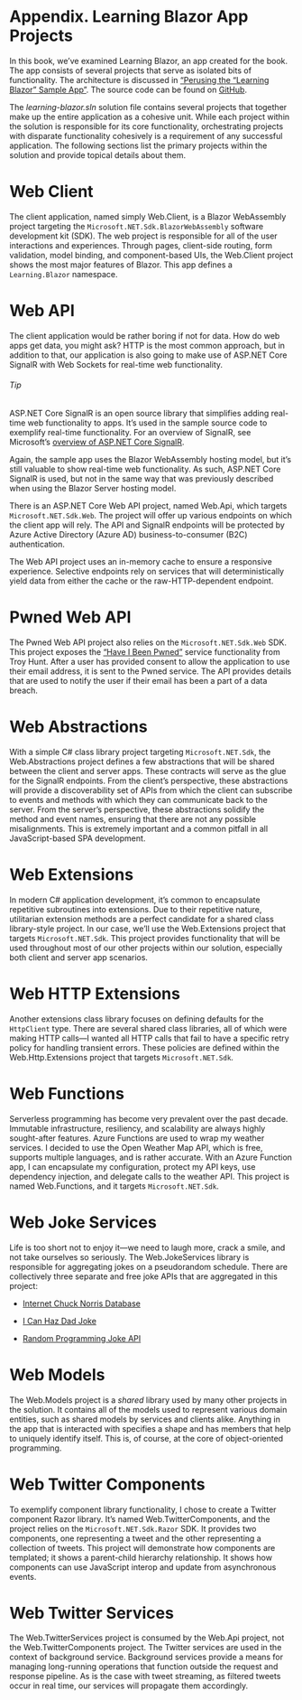 # Appendix. Learning Blazor App Projects

In this book, we’ve examined Learning Blazor, an app created for the book. The app consists of several projects that serve as isolated bits of functionality. The architecture is discussed in [“Perusing the “Learning Blazor” Sample App”](ch01.html#perusing-the-app). The source code can be found on [GitHub](https://oreil.ly/learning-blazor-code).

The *learning-blazor.sln* solution file contains several projects that together make up the entire application as a cohesive unit. While each project within the solution is responsible for its core functionality, orchestrating projects with disparate functionality cohesively is a requirement of any successful application. The following sections list the primary projects within the solution and provide topical details about them.

# Web Client

The client application, named simply Web.Client, is a Blazor WebAssembly project targeting the `Microsoft.NET.Sdk.BlazorWebAssembly` software development kit (SDK). The web project is responsible for all of the user interactions and experiences. Through pages, client-side routing, form validation, model binding, and component-based UIs, the Web.Client project shows the most major features of Blazor. This app defines a `Learning.Blazor` namespace.

# Web API

The client application would be rather boring if not for data. How do web apps get data, you might ask? HTTP is the most common approach, but in addition to that, our application is also going to make use of ASP.NET Core SignalR with Web Sockets for real-time web functionality.

###### Tip

ASP.NET Core SignalR is an open source library that simplifies adding real-time web functionality to apps. It’s used in the sample source code to exemplify real-time functionality. For an overview of SignalR, see Microsoft’s [overview of ASP.NET Core SignalR](https://oreil.ly/TrV3W).

Again, the sample app uses the Blazor WebAssembly hosting model, but it’s still valuable to show real-time web functionality. As such, ASP.NET Core SignalR is used, but not in the same way that was previously described when using the Blazor Server hosting model.

There is an ASP.NET Core Web API project, named Web.Api, which targets `Microsoft.NET.Sdk.Web`. The project will offer up various endpoints on which the client app will rely. The API and SignalR endpoints will be protected by Azure Active Directory (Azure AD) business-to-consumer (B2C) authentication.

The Web API project uses an in-memory cache to ensure a responsive experience. Selective endpoints rely on services that will deterministically yield data from either the cache or the raw-HTTP-dependent endpoint.

# Pwned Web API

The Pwned Web API project also relies on the `Microsoft.NET.Sdk.Web` SDK. This project exposes the [“Have I Been Pwned”](https://oreil.ly/X0G2E) service functionality from Troy Hunt. After a user has provided consent to allow the application to use their email address, it is sent to the Pwned service. The API provides details that are used to notify the user if their email has been a part of a data breach.

# Web Abstractions

With a simple C# class library project targeting `Microsoft.NET.Sdk`, the Web.Abstractions project defines a few abstractions that will be shared between the client and server apps. These contracts will serve as the glue for the SignalR endpoints. From the client’s perspective, these abstractions will provide a discoverability set of APIs from which the client can subscribe to events and methods with which they can communicate back to the server. From the server’s perspective, these abstractions solidify the method and event names, ensuring that there are not any possible misalignments. This is extremely important and a common pitfall in all JavaScript-based SPA development.

# Web Extensions

In modern C# application development, it’s common to encapsulate repetitive subroutines into extensions. Due to their repetitive nature, utilitarian extension methods are a perfect candidate for a shared class library-style project. In our case, we’ll use the Web.Extensions project that targets `Microsoft.NET.Sdk`. This project provides functionality that will be used throughout most of our other projects within our solution, especially both client and server app scenarios.

# Web HTTP Extensions

Another extensions class library focuses on defining defaults for the `HttpClient` type. There are several shared class libraries, all of which were making HTTP calls—​I wanted all HTTP calls that fail to have a specific retry policy for handling transient errors. These policies are defined within the Web.Http.Extensions project that targets `Microsoft.NET.Sdk`.

# Web Functions

Serverless programming has become very prevalent over the past decade. Immutable infrastructure, resiliency, and scalability are always highly sought-after features. Azure Functions are used to wrap my weather services. I decided to use the Open Weather Map API, which is free, supports multiple languages, and is rather accurate. With an Azure Function app, I can encapsulate my configuration, protect my API keys, use dependency injection, and delegate calls to the weather API. This project is named Web.Functions, and it targets `Microsoft.NET.Sdk`.

# Web Joke Services

Life is too short not to enjoy it—we need to laugh more, crack a smile, and not take ourselves so seriously. The Web.JokeServices library is responsible for aggregating jokes on a pseudorandom schedule. There are collectively three separate and free joke APIs that are aggregated in this project:

*   [Internet Chuck Norris Database](https://oreil.ly/Dmf7N)

*   [I Can Haz Dad Joke](https://oreil.ly/LMitC)

*   [Random Programming Joke API](https://oreil.ly/U67QS)

# Web Models

The Web.Models project is a *shared* library used by many other projects in the solution. It contains all of the models used to represent various domain entities, such as shared models by services and clients alike. Anything in the app that is interacted with specifies a shape and has members that help to uniquely identify itself. This is, of course, at the core of object-oriented programming.

# Web Twitter Components

To exemplify component library functionality, I chose to create a Twitter component Razor library. It’s named Web.TwitterComponents, and the project relies on the `Microsoft.NET.Sdk.Razor` SDK. It provides two components, one representing a tweet and the other representing a collection of tweets. This project will demonstrate how components are templated; it shows a parent-child hierarchy relationship. It shows how components can use JavaScript interop and update from asynchronous events.

# Web Twitter Services

The Web​.Twit⁠terServices project is consumed by the Web.Api project, not the Web.TwitterComponents project. The Twitter services are used in the context of background service. Background services provide a means for managing long-running operations that function outside the request and response pipeline. As is the case with tweet streaming, as filtered tweets occur in real time, our services will propagate them accordingly.